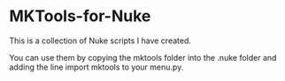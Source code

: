 # MKTools-for-Nuke

This is a collection of Nuke scripts I have created.

You can use them by copying the mktools folder into the .nuke folder and adding the line import mktools to your menu.py.
